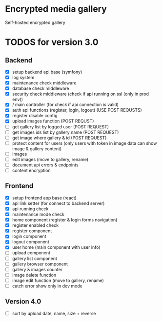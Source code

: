 # Encrypted media gallery
Self-hosted encrypted gallery

# TODOS for version 3.0
## Backend
- [X] setup backend api base (symfony)
- [X] log system
- [X] maintenance check middleware
- [X] database check middleware
- [X] security check middleware (check if api running on ssl (only in prod env))
- [X] / main controller (for check if api connection is valid)
- [X] auth api functions (register, login, logout) (USE POST REQUSTS)
- [X] register disable config
- [X] upload images function (POST REQUST)
- [ ] get gallery list by logged user (POST REQUEST)
- [ ] get images ids list by gallery name (POST REQUEST)
- [ ] get image where gallery & id (POST REQUEST)
- [ ] protect content for users (only users with token in image data can show image & gallery content)
- [ ] images
- [ ] edit images (move to gallery, rename)
- [ ] document api errors & endpoints
- [ ] content encryption

## Frontend
- [X] setup frontend app base (react)
- [X] api link setter (for connect to backend server)
- [X] api running check
- [X] maintenance mode check
- [X] home component (register & login forms navigation)
- [X] register enabled check
- [X] register component
- [X] login component
- [X] logout component
- [X] user home (main component with user info)
- [ ] upload component
- [ ] gallery list component
- [ ] gallery browser component
- [ ] gallery & images counter
- [ ] image delete function
- [ ] image edit function (move to gallery, rename)
- [ ] catch error show only in dev mode

## Version 4.0
- [ ] sort by upload date, name, size + reverse
